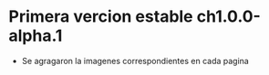 # Primera vercion estable ch1.0.0-alpha.1
* Se agragaron la imagenes correspondientes en cada pagina


